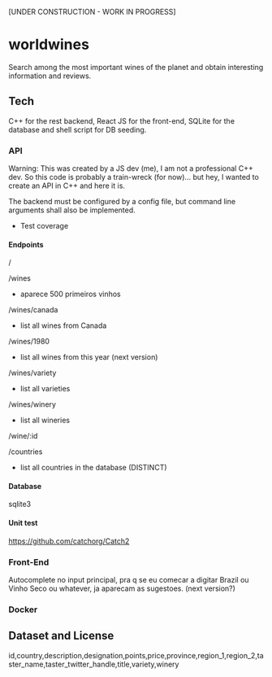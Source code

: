 [UNDER CONSTRUCTION - WORK IN PROGRESS]


# worldwines

Search among the most important wines of the planet and obtain interesting information and reviews.


## Tech

C++ for the rest backend, React JS for the front-end, SQLite for the database and shell script for DB seeding.

### API

Warning: This was created by a JS dev (me), I am not a professional C++ dev. So this code is probably
a train-wreck (for now)... but hey, I wanted to create an API in C++ and here it is.

The backend must be configured by a config file, but command line arguments shall also be implemented.

- Test coverage


#### Endpoints

/

/wines
- aparece 500 primeiros vinhos

/wines/canada
- list all wines from Canada

/wines/1980
- list all wines from this year (next version)

/wines/variety
- list all varieties

/wines/winery
- list all wineries

/wine/:id

/countries
- list all countries in the database (DISTINCT)

#### Database
sqlite3

#### Unit test
https://github.com/catchorg/Catch2

### Front-End
Autocomplete no input principal, pra q se eu comecar a digitar Brazil ou Vinho Seco ou whatever, ja aparecam as sugestoes.
 (next version?)

### Docker


## Dataset and License

id,country,description,designation,points,price,province,region_1,region_2,taster_name,taster_twitter_handle,title,variety,winery

